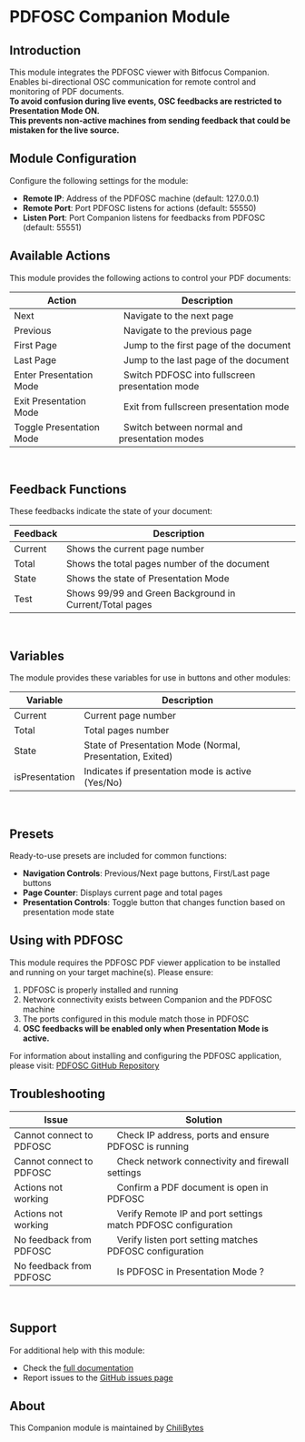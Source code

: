 # PDFOSC Companion Module

## Introduction

This module integrates the PDFOSC viewer with Bitfocus Companion. </br>
Enables bi-directional OSC communication for remote control and monitoring of PDF documents. </br>
<b> To avoid confusion during live events, OSC feedbacks are restricted to Presentation Mode ON.</br>
This prevents non-active machines from sending feedback that could be mistaken for the live source. </b></br>

## Module Configuration

Configure the following settings for the module:

- **Remote IP**: Address of the PDFOSC machine (default: 127.0.0.1)
- **Remote Port**: Port PDFOSC listens for actions (default: 55550)
- **Listen Port**: Port Companion listens for feedbacks from PDFOSC (default: 55551)

## Available Actions

This module provides the following actions to control your PDF documents:

| Action | &nbsp;&nbsp;Description |
| ------ | ----------- |
| Next   | &nbsp;&nbsp;Navigate to the next page |
| Previous | &nbsp;&nbsp;Navigate to the previous page |
| First Page | &nbsp;&nbsp;Jump to the first page of the document |
| Last Page | &nbsp;&nbsp;Jump to the last page of the document |
| Enter Presentation Mode | &nbsp;&nbsp;Switch PDFOSC into fullscreen presentation mode |
| Exit Presentation Mode | &nbsp;&nbsp;Exit from fullscreen presentation mode |
| Toggle Presentation Mode | &nbsp;&nbsp;Switch between normal and presentation modes |
</br>

## Feedback Functions

These feedbacks indicate the state of your document:

| Feedback | Description |
| -------- | ----------- |
| Current  | Shows the current page number |
| Total    | Shows the total pages number of the document |
| State    | Shows the state of Presentation Mode |
| Test     | Shows 99/99 and Green Background in Current/Total pages |

</br>

## Variables

The module provides these variables for use in buttons and other modules:

| Variable | Description |
| -------- | ----------- |
| Current | Current page number|
| Total   | Total pages number|
| State   | State of Presentation Mode (Normal, Presentation, Exited) |
| isPresentation | Indicates if presentation mode is active (Yes/No) |

</br>

## Presets

Ready-to-use presets are included for common functions:

- **Navigation Controls**: Previous/Next page buttons, First/Last page buttons
- **Page Counter**: Displays current page and total pages
- **Presentation Controls**: Toggle button that changes function based on presentation mode state

## Using with PDFOSC

This module requires the PDFOSC PDF viewer application to be installed and running on your target machine(s). Please ensure:

1. PDFOSC is properly installed and running
2. Network connectivity exists between Companion and the PDFOSC machine
3. The ports configured in this module match those in PDFOSC
4. <b>OSC feedbacks will be enabled only when Presentation Mode is active.</b>

For information about installing and configuring the PDFOSC application, please visit: [PDFOSC GitHub Repository](https://github.com/eMMeCodes/Symposium/tree/main/PDFOSC)

## Troubleshooting

| Issue | &nbsp;&nbsp;&nbsp;&nbsp;Solution |
| ----- | -------- |
| Cannot connect to PDFOSC | &nbsp;&nbsp;&nbsp;&nbsp;Check IP address, ports and ensure PDFOSC is running |
| Cannot connect to PDFOSC | &nbsp;&nbsp;&nbsp;&nbsp;Check network connectivity and firewall settings |
| Actions not working | &nbsp;&nbsp;&nbsp;&nbsp;Confirm a PDF document is open in PDFOSC |
| Actions not working | &nbsp;&nbsp;&nbsp;&nbsp;Verify Remote IP and port settings match PDFOSC configuration |
| No feedback from PDFOSC | &nbsp;&nbsp;&nbsp;&nbsp;Verify listen port setting matches PDFOSC configuration |
| No feedback from PDFOSC | &nbsp;&nbsp;&nbsp;&nbsp;Is PDFOSC in Presentation Mode ? |
</br>

## Support

For additional help with this module:

- Check the [full documentation](https://github.com/eMMeCodes/Symposium/tree/main/PDFOSC)
- Report issues to the [GitHub issues page](https://github.com/eMMeCodes/Symposium/issues)

## About

This Companion module is maintained by [ChiliBytes](https://chilibytes.com)
